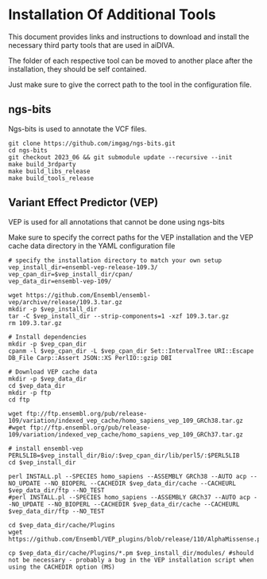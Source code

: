 # Installation Of Additional Tools
This document provides links and instructions to download and install the necessary third party tools that are used in aiDIVA.

The folder of each respective tool can be moved to another place after the installation, they should be self contained.

Just make sure to give the correct path to the tool in the configuration file.

## ngs-bits
Ngs-bits is used to annotate the VCF files.

```
git clone https://github.com/imgag/ngs-bits.git
cd ngs-bits
git checkout 2023_06 && git submodule update --recursive --init
make build_3rdparty
make build_libs_release
make build_tools_release
```

## Variant Effect Predictor (VEP)
VEP is used for all annotations that cannot be done using ngs-bits

Make sure to specify the correct paths for the VEP installation and the VEP cache data directory in the YAML configuration file

```
# specify the installation directory to match your own setup
vep_install_dir=ensembl-vep-release-109.3/
vep_cpan_dir=$vep_install_dir/cpan/
vep_data_dir=ensembl-vep-109/

wget https://github.com/Ensembl/ensembl-vep/archive/release/109.3.tar.gz
mkdir -p $vep_install_dir
tar -C $vep_install_dir --strip-components=1 -xzf 109.3.tar.gz
rm 109.3.tar.gz

# Install dependencies
mkdir -p $vep_cpan_dir
cpanm -l $vep_cpan_dir -L $vep_cpan_dir Set::IntervalTree URI::Escape DB_File Carp::Assert JSON::XS PerlIO::gzip DBI

# Download VEP cache data
mkdir -p $vep_data_dir
cd $vep_data_dir
mkdir -p ftp
cd ftp

wget ftp://ftp.ensembl.org/pub/release-109/variation/indexed_vep_cache/homo_sapiens_vep_109_GRCh38.tar.gz
#wget ftp://ftp.ensembl.org/pub/release-109/variation/indexed_vep_cache/homo_sapiens_vep_109_GRCh37.tar.gz

# install ensembl-vep
PERL5LIB=$vep_install_dir/Bio/:$vep_cpan_dir/lib/perl5/:$PERL5LIB
cd $vep_install_dir

perl INSTALL.pl --SPECIES homo_sapiens --ASSEMBLY GRCh38 --AUTO acp --NO_UPDATE --NO_BIOPERL --CACHEDIR $vep_data_dir/cache --CACHEURL $vep_data_dir/ftp --NO_TEST
#perl INSTALL.pl --SPECIES homo_sapiens --ASSEMBLY GRCh37 --AUTO acp --NO_UPDATE --NO_BIOPERL --CACHEDIR $vep_data_dir/cache --CACHEURL $vep_data_dir/ftp --NO_TEST

cd $vep_data_dir/cache/Plugins
wget https://github.com/Ensembl/VEP_plugins/blob/release/110/AlphaMissense.pm

cp $vep_data_dir/cache/Plugins/*.pm $vep_install_dir/modules/ #should not be necessary - probably a bug in the VEP installation script when using the CACHEDIR option (MS)

```
